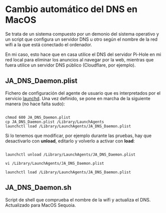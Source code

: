 # Cambio automático del DNS en MacOS

Se trata de un sistema compuesto por un demonio del sistema operativo y un script que configura un servidor DNS u otro
según el nombre de la red wifi a la que está conectado el ordenador.

En mi caso, esto hace que en casa utilice el DNS del servidor Pi-Hole en mi red local para eliminar los
anuncios al navegar por la web, mientras que fuera utilice un servidor DNS público (Cloudflare, por ejemplo).

## JA_DNS_Daemon.plist
Fichero de configuración del agente de usuario que es interpretados por el servicio 
[launchd](https://developer.apple.com/library/archive/documentation/MacOSX/Conceptual/BPSystemStartup/Chapters/CreatingLaunchdJobs.html#//apple_ref/doc/uid/10000172i-SW7-BCIEDDBJ). 
Una vez definido, se pone en marcha de la siguiente manera (no hace falta sudo):
```shell

chmod 600 JA_DNS_Daemon.plist
cp JA_DNS_Daemon.plist /Library/LaunchAgents
launchctl load /Library/LaunchAgents/JA_DNS_Daemon.plist
```

Si lo tenemos que modificar, por ejemplo durante las pruebas, hay que desactivarlo con **unload**, editarlo 
y volverlo a activar con **load**: 
```shell

launchctl unload /Library/LaunchAgents/JA_DNS_Daemon.plist

vi /Library/LaunchAgents/JA_DNS_Daemon.plist

launchctl load /Library/LaunchAgents/JA_DNS_Daemon.plist
```

## JA_DNS_Daemon.sh
Script de shell que comprueba el nombre de la wifi y actualiza el DNS. Actualizado para MacOS Sequoia.
